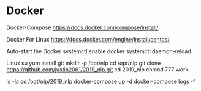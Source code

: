 # Docker

Docker-Compose
  https://docs.docker.com/compose/install/
  
Docker
  For Linux
  https://docs.docker.com/engine/install/centos/
  
Auto-start the Docker
  systemctl enable docker
  systemctl daemon-reload
  
Linux
  su
  yum install git
  mkdir -p /opt/nlp
  cd /opt/nlp
  git clone https://github.com/justin2061/2019_nlp.git
  cd 2019_nlp
  chmod 777 work
  
  ls -la
  cd /opt/nlp/2019_nlp
  docker-compose up -d
  docker-compose logs -f
